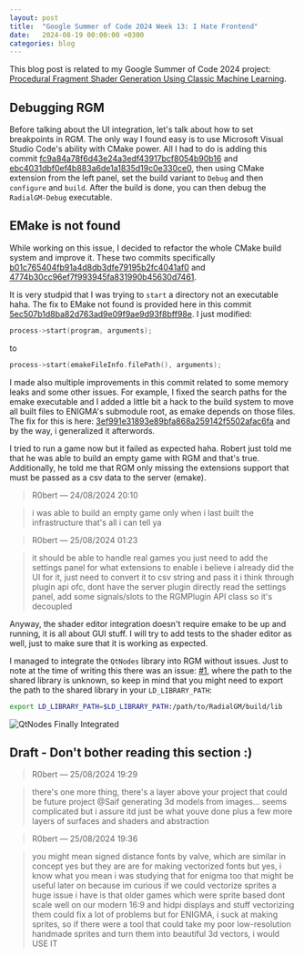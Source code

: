 ```yaml
---
layout: post
title:  "Google Summer of Code 2024 Week 13: I Hate Frontend"
date:   2024-08-19 00:00:00 +0300
categories: blog
---
```


This blog post is related to my Google Summer of Code 2024 project: [Procedural Fragment Shader Generation Using Classic Machine Learning][my-google-summer-of-code-2024-project].

## Debugging RGM

Before talking about the UI integration, let's talk about how to set breakpoints in RGM. The only way I found easy is to use Microsoft Visual Studio Code's ability with CMake power. All I had to do is adding this commit [fc9a84a78f6d43e24a3edf43917bcf8054b90b16](https://github.com/enigma-dev/RadialGM/pull/238/commits/fc9a84a78f6d43e24a3edf43917bcf8054b90b16) and [ebc4031dbf0ef4b883a6de1a1835d19c0e330ce0](https://github.com/enigma-dev/RadialGM/pull/238/commits/ebc4031dbf0ef4b883a6de1a1835d19c0e330ce0), then using CMake extension from the left panel, set the build variant to `Debug` and then ``configure`` and ``build``. After the build is done, you can then debug the ``RadialGM-Debug`` executable.

## EMake is not found

While working on this issue, I decided to refactor the whole CMake build system and improve it. These two commits specifically [b01c765404fb91a4d8db3dfe79195b2fc4041af0](https://github.com/enigma-dev/RadialGM/pull/238/commits/b01c765404fb91a4d8db3dfe79195b2fc4041af0) and [4774b30cc96ef7f993945fa831990b45630d7461](https://github.com/enigma-dev/enigma-dev/pull/2399/commits/4774b30cc96ef7f993945fa831990b45630d7461).

It is very studpid that I was trying to ``start`` a directory not an executable haha. The fix to EMake not found is provided here in this commit [5ec507b1d8ba82d763ad9e09f9ae9d93f8bff98e](https://github.com/enigma-dev/RadialGM/pull/238/commits/5ec507b1d8ba82d763ad9e09f9ae9d93f8bff98e). I just modified:
```cpp
process->start(program, arguments);
```
to
```cpp
process->start(emakeFileInfo.filePath(), arguments);
```

I made also multiple improvements in this commit related to some memory leaks and some other issues. For example, I fixed the search paths for the emake executable and I added a little bit a hack to the build system to move all built files to ENIGMA's submodule root, as emake depends on those files. The fix for this is here: [3ef991e31893e89bfa868a259142f5502afac6fa](https://github.com/enigma-dev/RadialGM/pull/238/commits/3ef991e31893e89bfa868a259142f5502afac6fa) and by the way, i generalized it afterwords.

I tried to run a game now but it failed as expected haha. Robert just told me that he was able to build an empty game with RGM and that's true. Additionally, he told me that RGM only missing the extensions support that must be passed as a csv data to the server (emake).

> R0bert — 24/08/2024 20:10

> i was able to build an empty game only when i last built the infrastructure
> that's all i can tell ya

> R0bert — 25/08/2024 01:23

> it should be able to handle real games you just need to add the settings panel for what extensions to enable
> i believe i already did the UI for it, just need to convert it to csv string and pass it i think
> through plugin api ofc, dont have the server plugin directly read the settings panel, add some signals/slots to the RGMPlugin API class
> so it's decoupled

Anyway, the shader editor integration doesn't require emake to be up and running, it is all about GUI stuff. I will try to add tests to the shader editor as well, just to make sure that it is working as expected.

I managed to integrate the ``QtNodes`` library into RGM without issues. Just to note at the time of writing this there was an issue: [#1](https://github.com/k0T0z/nodeeditor/issues/1), where the path to the shared library is unknown, so keep in mind that you might need to export the path to the shared library in your ``LD_LIBRARY_PATH``:

```bash
export LD_LIBRARY_PATH=$LD_LIBRARY_PATH:/path/to/RadialGM/build/lib
```

![QtNodes Finally Integrated](/gsoc24-blog/assets/qtnodes-finally-integrated.png)

## Draft - Don't bother reading this section :)

> R0bert — 25/08/2024 19:29

> there's one more thing, there's a layer above your project that could be future project
> @Saif generating 3d models from images...
> seems complicated but i assure itd just be what youve done plus a few more layers of surfaces and shaders and abstraction


> R0bert — 25/08/2024 19:36

> you might mean signed distance fonts by valve, which are similar in concept yes
> but they are are for making vectorized fonts
> but yes, i know what you mean
> i was studying that for enigma too that might be useful later on because im curious if we could vectorize sprites
> a huge issue i have is that older games which were sprite based dont scale well on our modern 16:9 and hidpi displays and stuff
> vectorizing them could fix a lot of problems
> but for ENIGMA, i suck at making sprites, so if there were a tool that could take my poor low-resolution handmade sprites and turn them into beautiful 3d vectors, i would USE IT


[my-google-summer-of-code-2024-project]: https://summerofcode.withgoogle.com/programs/2024/projects/wYTZuQbA
